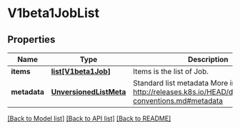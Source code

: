 # V1beta1JobList

## Properties
Name | Type | Description | Notes
------------ | ------------- | ------------- | -------------
**items** | [**list[V1beta1Job]**](V1beta1Job.md) | Items is the list of Job. | 
**metadata** | [**UnversionedListMeta**](UnversionedListMeta.md) | Standard list metadata More info: http://releases.k8s.io/HEAD/docs/devel/api-conventions.md#metadata | [optional] 

[[Back to Model list]](../README.md#documentation-for-models) [[Back to API list]](../README.md#documentation-for-api-endpoints) [[Back to README]](../README.md)


